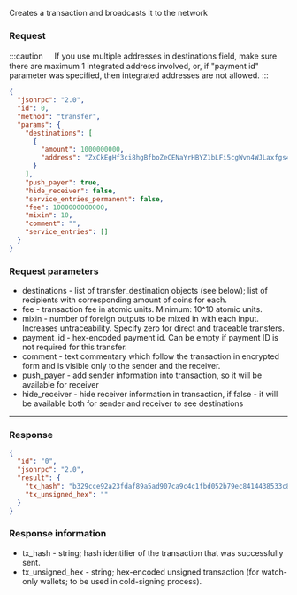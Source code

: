 Creates a transaction and broadcasts it to the network

### Request

:::caution ㅤ
If you use multiple addresses in destinations field, make sure there are maximum 1 integrated address involved, or, if "payment id" parameter was specified, then integrated addresses are not allowed.
:::

```json
{
  "jsonrpc": "2.0",
  "id": 0,
  "method": "transfer",
  "params": {
    "destinations": [
      {
        "amount": 1000000000,
        "address": "ZxCkEgHf3ci8hgBfboZeCENaYrHBYZ1bLFi5cgWvn4WJLaxfgs4kqG6cJi9ai2zrXWSCpsvRXit14gKjeijx6YPC1zT8rneEf"
      }
    ],
    "push_payer": true,
    "hide_receiver": false,
    "service_entries_permanent": false,
    "fee": 1000000000000,
    "mixin": 10,
    "comment": "",
    "service_entries": []
  }
}
```

### Request parameters

- destinations - list of transfer_destination objects (see below); list of recipients with corresponding amount of coins for each.
- fee - transaction fee in atomic units. Minimum: 10^10 atomic units.
- mixin - number of foreign outputs to be mixed in with each input. Increases untraceability. Specify zero for direct and traceable transfers.
- payment_id - hex-encoded payment id. Can be empty if payment ID is not required for this transfer.
- comment - text commentary which follow the transaction in encrypted form and is visible only to the sender and the receiver.
- push_payer - add sender information into transaction, so it will be available for receiver
- hide_receiver - hide receiver information in transaction, if false - it will be available both for sender and receiver to see destinations
---

### Response

```json
{
  "id": "0",
  "jsonrpc": "2.0",
  "result": {
    "tx_hash": "b329cce92a23fdaf89a5ad907ca9c4c1fbd052b79ec8414438533c83b39afc2b",
    "tx_unsigned_hex": ""
  }
}
```

### Response information

- tx_hash - string; hash identifier of the transaction that was successfully sent.
- tx_unsigned_hex - string; hex-encoded unsigned transaction (for watch-only wallets; to be used in cold-signing process).
